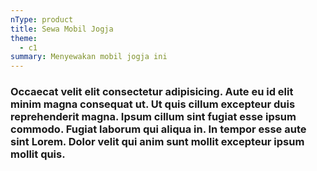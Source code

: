 ```yaml
---
nType: product
title: Sewa Mobil Jogja
theme: 
  - c1
summary: Menyewakan mobil jogja ini
---
```

### Occaecat velit elit consectetur adipisicing. Aute eu id elit minim magna consequat ut. Ut quis cillum excepteur duis reprehenderit magna. Ipsum cillum sint fugiat esse ipsum commodo. Fugiat laborum qui aliqua in. In tempor esse aute sint Lorem. Dolor velit qui anim sunt mollit excepteur ipsum mollit quis.

